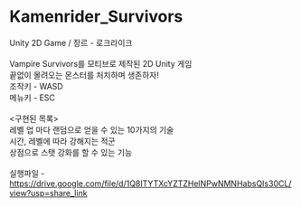 # Kamenrider_Survivors
Unity 2D Game / 장르 - 로크라이크<br> 
<br> 
Vampire Survivors를 모티브로 제작된 2D Unity 게임<br>
끝없이 몰려오는 몬스터를 처치하며 생존하자!<br>
조작키 - WASD<br>
메뉴키 - ESC<br>
<br>
<구현된 목록><br>
레벨 업 마다 랜덤으로 얻을 수 있는 10가지의 기술<br>
시간, 레벨에 따라 강해지는 적군<br>
상점으로 스탯 강화를 할 수 있는 기능<br>
<br>
실행파일 - https://drive.google.com/file/d/1Q8ITYTXcYZTZHelNPwNMNHabsQIs30CL/view?usp=share_link

